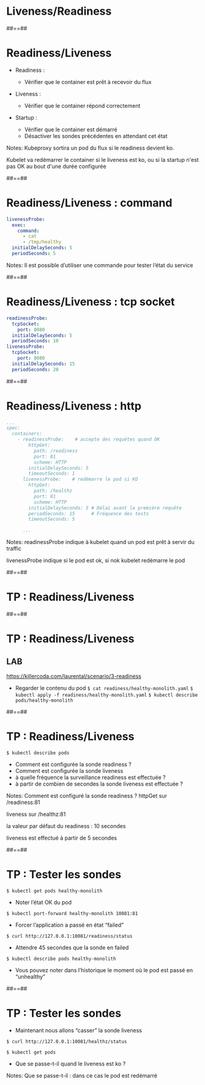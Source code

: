<!-- .slide: class="transition-bg-sfeir-3"-->

# Liveness/Readiness

##==##

<!-- .slide:-->

# Readiness/Liveness

- Readiness :

  - Vérifier que le container est prêt à recevoir du flux

- Liveness :

  - Vérifier que le container répond correctement

- Startup :
  - Vérifier que le container est démarré
  - Désactiver les sondes précédentes en attendant cet état

Notes:
Kubeproxy sortira un pod du flux si le readiness devient ko.

Kubelet va redémarrer le container si le liveness est ko, 
ou si la startup n'est pas OK au bout d'une durée configurée

##==##

<!-- .slide: class="with-code" -->

# Readiness/Liveness : command

```yaml
livenessProbe:
  exec:
    command:
      - cat
      - /tmp/healthy
  initialDelaySeconds: 5
  periodSeconds: 5
```

<!-- .element: class="big-code" -->

Notes:
Il est possible d’utiliser une commande pour tester l’état du service

##==##

<!-- .slide: class="with-code max-height" -->

# Readiness/Liveness : tcp socket

```yaml
readinessProbe:
  tcpSocket:
    port: 8080
  initialDelaySeconds: 5
  periodSeconds: 10
livenessProbe:
  tcpSocket:
    port: 8080
  initialDelaySeconds: 15
  periodSeconds: 20
```

<!-- .element: class="big-code" -->

##==##

<!-- .slide: class="with-code max-height" -->

# Readiness/Liveness : http

```yaml
...
spec:
  containers:
    - readinessProbe:    # accepte des requêtes quand OK
        httpGet:
          path: /readiness
          port: 81
          scheme: HTTP
        initialDelaySeconds: 5
        timeoutSeconds: 1
      livenessProbe:    # redémarre le pod si KO
        httpGet:
          path: /healthz
          port: 81
          scheme: HTTP
        initialDelaySeconds: 5 # Délai avant la première requête
        periodSeconds: 15      # Fréquence des tests
        timeoutSeconds: 5

      ...


```

Notes:
readinessProbe indique à kubelet quand un pod est prêt à servir du traffic

livenessProbe indique si le pod est ok, si nok kubelet redémarre le pod

##==##

<!-- .slide: class="transition-bg-sfeir-2"-->

# TP : Readiness/Liveness

##==##

<!-- .slide: class="exercice"-->

# TP : Readiness/Liveness

## LAB

https://killercoda.com/laurental/scenario/3-readiness

- Regarder le contenu du pod
  `$ cat readiness/healthy-monolith.yaml`
  `$ kubectl apply -f readiness/healthy-monolith.yaml`
  `$ kubectl describe pods/healthy-monolith`

##==##

<!-- .slide: class="with-code exercice" -->

# TP : Readiness/Liveness

`$ kubectl describe pods`

- Comment est configurée la sonde readiness ?
- Comment est configurée la sonde liveness
- à quelle fréquence la surveillance readiness est effectuée ?
- à partir de combien de secondes la sonde liveness est effectuée ?

Notes:
Comment est configuré la sonde readiness ? httpGet sur /readiness:81

liveness sur /healthz:81

la valeur par défaut du readiness : 10 secondes

liveness est effectué à partir de 5 secondes

##==##

<!-- .slide: class="exercice"-->

# TP : Tester les sondes

```
$ kubectl get pods healthy-monolith
```

- Noter l’état OK du pod

```
$ kubectl port-forward healthy-monolith 10081:81
```

- Forcer l’application a passé en état “failed”

```
$ curl http://127.0.0.1:10081/readiness/status
```

- Attendre 45 secondes que la sonde en failed

```
$ kubectl describe pods healthy-monolith
```

- Vous pouvez noter dans l’historique le moment où le pod est passé en “unhealthy”

##==##

<!-- .slide: class="exercice with-code"-->

# TP : Tester les sondes

- Maintenant nous allons “casser” la sonde liveness

```shell
$ curl http://127.0.0.1:10081/healthz/status

$ kubectl get pods
```

<!-- .element: class="big-code"-->

- Que se passe-t-il quand le liveness est ko ?

Notes:
Que se passe-t-il : dans ce cas le pod est redémarré
